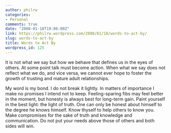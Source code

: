 ```yaml
---
author: philrw
categories:
- Personal
comments: true
date: "2008-01-18T19:06:00Z"
link: https://philrw.wordpress.com/2008/01/18/words-to-act-by/
slug: words-to-act-by
title: Words to Act By
wordpress_id: 125
---
```


It is not what we say but how we behave that defines us in the eyes of others. At some point talk must become action. When what we say does not reflect what we do, and vice versa, we cannot ever hope to foster the growth of trusting and mature adult relationships.

My word is my bond. I do not break it lightly. In matters of importance I make no promises I intend not to keep. Feeling-sparing fibs may feel better in the moment, but honesty is always best for long-term gain. Paint yourself in the best light: the light of truth. One can only be honest about himself to the degree he knows himself. Know thyself to help others to know you. Make compromises for the sake of truth and knowledge and communication. Do not put your needs above those of others and both sides will win.

